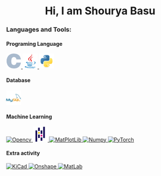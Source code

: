 
<h1 align="center">Hi, I am Shourya Basu</h1>


<h3 align="left">Languages and Tools:</h3>
<h4>Programing Language</h4>
<p align="left">
  <a href="https://www.cprogramming.com/"> <img src="https://raw.githubusercontent.com/devicons/devicon/master/icons/c/c-original.svg" alt="C" width="40" height="40"/> </a>
  <a href="https://www.java.com" > <img src="https://raw.githubusercontent.com/devicons/devicon/master/icons/java/java-original.svg" alt="Java" width="40" height="40"/> </a> 
  <a href="https://www.python.org"> <img src="https://raw.githubusercontent.com/devicons/devicon/master/icons/python/python-original.svg" alt="Python" width="40" height="40"/> </a>
<h4> Database</h4>
</p>
<p>
  <a href="https://www.mysql.com/" > <img src="https://raw.githubusercontent.com/devicons/devicon/master/icons/mysql/mysql-original-wordmark.svg" alt="MySQL" width="40" height="40"/> </a>
  <h4> Machine Learning</h4>
<p>
  <a href="https://opencv.org/" > <img src="https://www.vectorlogo.zone/logos/opencv/opencv-icon.svg" alt="Opencv" width="40" height="40"/> </a> 
  <a href="https://pandas.pydata.org/"> <img src="https://raw.githubusercontent.com/devicons/devicon/2ae2a900d2f041da66e950e4d48052658d850630/icons/pandas/pandas-original.svg" alt="Pandas" width="40" height="40"/> </a> 
  <a href="https://matplotlib.org"> <img src="https://matplotlib.org/stable/_images/sphx_glr_logos2_001_2_00x.png" alt="MatPlotLib"width="40" height="40"/> </a> 
  <a href="https://numpy.org"> <img src="https://github.com/numpy/numpy/blob/main/branding/logo/logomark/numpylogoicon.png?raw=true" alt="Numpy"  width="40" height="40"/> </a> 
  <a href="https://pytorch.org/"> <img src="https://pytorch.org/wp-content/uploads/2024/10/logo.svg" alt="PyTorch" width="40" height="40"/> </a> 
 
   </p>
<h4> Extra activity </h4>
<p>
   <a href="https://www.kicad.org"> <img src="https://kicad.org/img/kicad_logo_paths.svg" alt="KiCad" width="40" height="40"/> </a> 
   <a href="https://www.onshape.com/en/"> <img src="https://us.v-cdn.net/5022071/uploads/V3B85DTZQS8W/box-onshape-favicon-512-401x.png" alt="Onshape" width="40" height="40"/> </a> 
   <a href="https://in.mathworks.com/"> <img src="https://in.mathworks.com/etc.clientlibs/mathworks/clientlibs/customer-ui/templates/common/resources/images/mathworks-logo-rev.20250820203440005.svg" alt="MatLab" width="40" height="40"/> </a> 
</p>
